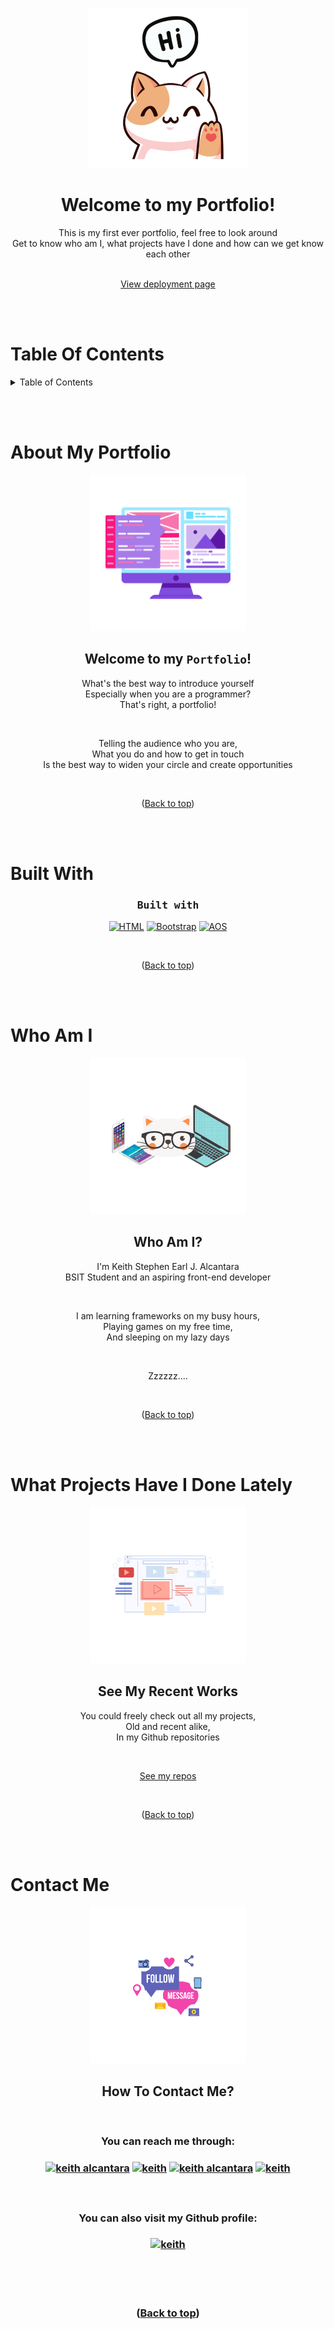 <!-- HEADER -->

<br><br>
<div align="center">
   <a href="https://github.com/StephenAlcantara/my-portfolio">
    <img src="README-assets/greetings.png">
   </a>
   
   <h1>Welcome to my Portfolio!</h1>
   <p>This is my first ever portfolio, feel free to look around<br>
   Get to know who am I, what projects have I done and how can we get know each other</p>
   
   <br>
   
   <a href="https://stephenalcantara.github.io/my-portfolio/">
    View deployment page
   </a>
</div>
   
   <br><br>

<!-- TABLE OF CONTENTS -->

# Table Of Contents

<details>
   <summary>Table of Contents</summary>
      <ol>
        <li>
          <a href="#about-my-portfolio">About My Portfolio</a>
          <ul>
            <li>
              <a href="#built-with">Built with</a>
            </li>
          </ul>
        </li>
        <li>
          <a href="#who-am-i">Get to know me</a>
        </li>
        <li>
          <a href="#what-projects-have-i-done-lately">See my recent works</a>
        </li>
        <li>
          <a href="#contact-me">How to contact me</a>
        </li>
      </ol>
</details>

<br><br>

<!-- ABOUT MY PORTFOLIO -->

# About My Portfolio

<div align="center"> 
  <img src="README-assets/portfolio-thumb.png">
  
  <h2 id="about">Welcome to my <code>Portfolio</code>!</h2>
  <p>What's the best way to introduce yourself <br>
  Especially when you are a programmer? <br>
  That's right, a portfolio!</p>
  <br>
  <p>Telling the audience who you are,<br>
  What you do and how to get in touch <br>
  Is the best way to widen your circle and create opportunities</p>
  
  <br><p>(<a href="#table-of-contents">Back to top</a>)</p>
  
  <br><br>
</div>

<!-- BUILT WITH -->

# Built With

<div align="center"> 
  <h3>
    <kbd>Built with</kbd>
  </h3>
  
  [![HTML][HTML]][HTML-url]
  [![Bootstrap][Bootstrap.com]][Bootstrap-url]
  [![AOS][AOS]][AOS-url]
  
  
  <br><p>(<a href="#table-of-contents">Back to top</a>)</p>
  
  <br><br>
</div>

<!-- WHO AM I -->

# Who Am I

<div align="center"> 
  
  <img src="README-assets/who-thumb.png">

  <h2>Who Am I?</h2>
    <p>I'm Keith Stephen Earl J. Alcantara <br>
    BSIT Student and an aspiring front-end developer </p> <br>
   
<p>I am learning frameworks on my busy hours, <br>
  Playing games on my free time, <br>
  And sleeping on my lazy days</p> <br>

<p>Zzzzzz....</p>

   <br><p>(<a href="#table-of-contents">Back to top</a>)</p>
   
   <br><br>
</div>

<!-- WHAT PROJECTS HAVE I DONE LATELY -->

# What Projects Have I Done Lately

<div align="center">
  
  <img src="README-assets/projects-thumb.png">

  <h2>See My Recent Works</h2>
  <p>You could freely check out all my projects, <br>
  Old and recent alike, <br>
  In my Github repositories </p> <br>

  <a href="https://github.com/StephenAlcantara?tab=repositories"> See my repos </a>

  <br><p>(<a href="#table-of-contents">Back to top</a>)</p>
  
  <br><br>
</div>

<!-- CONTACT -->

# Contact Me

<div align="center"> 
  
  <img src="README-assets/contact-thumb.png">

  <h2>How To Contact Me?</h2> <br>

  <h3>You can reach me through: <h3>
  <p>
    <a href="https://www.facebook.com/keith.alcantara.3/" target="blank"><img src="https://raw.githubusercontent.com/rahuldkjain/github-profile-readme-generator/master/src/images/icons/Social/facebook.svg" alt="keith alcantara" height="30" width="40" /></a>
    <a href="https://twitter.com/Keith45865381" target="blank"><img src="https://raw.githubusercontent.com/rahuldkjain/github-profile-readme-generator/master/src/images/icons/Social/twitter.svg" alt="keith" height="30" width="40" /></a>
    <a href="https://www.linkedin.com/in/keith-alcantara-463243253/" target="blank"><img src="https://raw.githubusercontent.com/rahuldkjain/github-profile-readme-generator/master/src/images/icons/Social/linked-in-alt.svg" alt="keith alcantara" height="30" width="40" /></a>
    <a href="mailto:keithalcantara13@gmail.com" target="blank"><img width="25" src="https://user-images.githubusercontent.com/5141132/50740364-7ea80880-1217-11e9-8faf-2348e31beedd.png" alt="keith" height="30" width="40"></a>
  </p><br>


  <h3>You can also visit my Github profile: <h3>
  <p>
    <a href="https://github.com/StephenAlcantara" target="blank"><img src="https://raw.githubusercontent.com/rahuldkjain/github-profile-readme-generator/master/src/images/icons/Social/github.svg" alt="keith" height="30" /></a>
  </p><br>
  
  <br><p>(<a href="#table-of-contents">Back to top</a>)</p>
</div>

<!-- MARKDOWN LINKS & IMAGES -->

[HTML]: https://img.shields.io/badge/HTML5-20232A?style=for-the-badge&logo=html5&logoColor=white
[HTML-url]: https://developer.mozilla.org/en-US/docs/Web/HTML

[Bootstrap.com]: https://img.shields.io/badge/Bootstrap5-563D7C?style=for-the-badge&logo=bootstrap&logoColor=white
[Bootstrap-url]: https://getbootstrap.com

[AOS]: https://img.shields.io/badge/AOS-F7DF1E?style=for-the-badge&logo=javascript&logoColor=black
[AOS-url]: https://michalsnik.github.io/aos/

